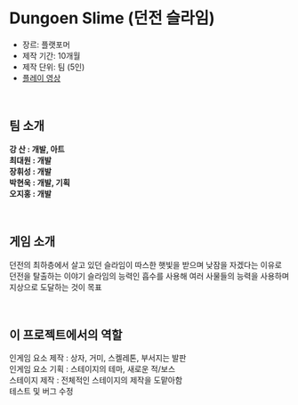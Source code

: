 # Dungoen Slime (던전 슬라임)
- 장르: 플랫포머
- 제작 기간: 10개월
- 제작 단위: 팀 (5인)
- [플레이 영상](https://www.youtube.com/watch?v=vds6C5v5vnw)

<br>

## 팀 소개
**강 산 : 개발, 아트** <br>
**최대원 : 개발** <br>
**장휘성 : 개발** <br>
**박현욱 : 개발, 기획** <br>
**오지홍 : 개발** <br>

<br>

## 게임 소개
던전의 최하층에서 살고 있던 슬라임이 따스한 햇빛을 받으며 낮잠을 자겠다는 이유로 던전을 탈출하는 이야기
슬라임의 능력인 흡수를 사용해 여러 사물들의 능력을 사용하며 지상으로 도달하는 것이 목표

<br>

## 이 프로젝트에서의 역할
인게임 요소 제작 : 상자, 거미, 스켈레톤, 부서지는 발판 <br>
인게임 요소 기획 : 스테이지의 테마, 새로운 적/보스 <br>
스테이지 제작 : 전체적인 스테이지의 제작을 도맡아함 <br>
테스트 및 버그 수정
